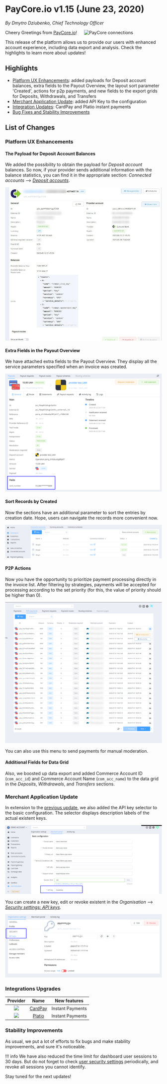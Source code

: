 # **PayCore.io v1.15 (June 23, 2020)**

*By Dmytro Dziubenko, Chief Technology Officer*

<img src="https://paycore.io/wp-content/uploads/2020/06/paycore_illustration_newstyle-22.06-1024x532.jpg" alt="PayCore connections" style="width: 250px; float: right; padding-left: 10px;">

Cheery Greetings from [PayCore.io](https://paycore.io/)!

This release of the platform allows us to provide our users with enhanced account experience, including data export and analysis. Check the highlights to learn more about updates!

## Highlights

* [Platform UX Enhancements](#platform-ux-enhancements): added payloads for Deposit account balances, extra fields to the Payout Overview, the layout sort parameter 'Created', actions for p2p payments, and new fields to the export grids for Deposits, Withdrawals, and Transfers
* [Merchant Application Update](#merchant-application-settings-update): added API Key to the configuration
* [Integration Updates](#integration-updates): CardPay and Platio instant payments 
* [Bug Fixes and Stability Improvements](#stability-improvements)

## List of Changes

### Platform UX Enhancements

#### The Payload for Deposit Account Balances

We added the possibility to obtain the payload for *Deposit account* balances. So now, if your provider sends additional information with the balance statistics, you can find it in the appropriate section: *Connected accounts* --> [*Deposit accounts*](https://dashboard.paycore.io/provider-hub/deposit-accounts).

![Balance payload](images/v1.15/deposit-acc-balance-payload.jpeg)

#### Extra Fields in the Payout Overview

We have attached extra fields to the Payout Overview. They display all the service parameters specified when an invoice was created.

![Payout Overview](images/v1.15/pog-invoice-fields.png)

#### Sort Records by Created

Now the sections have an additional parameter to sort the entries by creation date. Hope, users can navigate the records more convenient now.

![Created](images/v1.15/created.png)

#### P2P Actions

Now you have the opportunity to prioritize payment processing directly in the invoice list. After filtering by strategies, payments will be accepted for processing according to the set priority (for this, the value of priority should be higher than 0).

![P2P Properties](images/v1.15/p2p-priorities.png)

You can also use this menu to send payments for manual moderation.

#### Additional Fields for Data Grid

Also, we boosted up data export and added Commerce Account ID (`com_acc_id`) and Commerce Account Name (`com_acc_name`) to the data grid in the *Deposits*, *Withdrawals*, and *Transfers* sections.

### Merchant Application Update

In extension to the [previous update](/release-notes/v1.14/#merchant-application-settings-update), we also added the API key selector to the basic configuration. The selector displays description labels of the actual existent keys.

![API Key](images/v1.15/API-masterkey.png)

You can create a new key, edit or revoke existent in the *Organisation* --> [*Security settings: API keys*](https://dashboard.paycore.io/administration/settings/api-keys/).

![New API Key](images/v1.15/new-api-key.png)

### Integrations Upgrades

| Provider | Name  | New features |
|:-:|:-:|:-:|
|     <img src="https://static.openfintech.io/payment_providers/cardpay/logo.png?w=80" width="80px">      | [CardPay](/connectors/cardpay/)                | Instant Payments                           |
|     <img src="https://static.openfintech.io/payment_providers/platio/logo.svg?w=80" width="80px">      | [Platio](/connectors/platio/)                | Instant Payments                           |

### Stability Improvements

As usual, we put a lot of efforts to fix bugs and make stability improvements, and sure it's noticeable.

!!! info
    We have also reduced the time limit for dashboard user sessions to 30 days. But do not forget to check [user security settings](https://dashboard.paycore.io/user/settings/sessions) periodically, and revoke all sessions you cannot identify.

Stay tuned for the next updates!